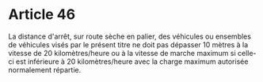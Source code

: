 # Article 46

La distance d'arrêt, sur route sèche en palier, des véhicules ou ensembles de véhicules visés par le présent titre ne doit pas dépasser 10 mètres à la vitesse de 20 kilomètres/heure ou à la vitesse de marche maximum si celle-ci est inférieure à 20 kilomètres/heure avec la charge maximum autorisée normalement répartie.
